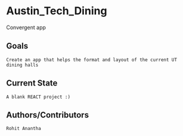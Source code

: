 # Austin_Tech_Dining
 Convergent app
## Goals
    Create an app that helps the format and layout of the current UT dining halls

## Current State
    A blank REACT project :)

## Authors/Contributors
    Rohit Anantha
